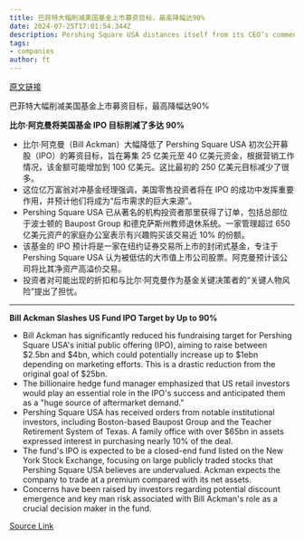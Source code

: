 ```yaml
---
title: 巴菲特大幅削减美国基金上市募资目标，最高降幅达90%
date: 2024-07-25T17:01:54.344Z
description: Pershing Square USA distances itself from its CEO’s comments
tags: 
- companies
author: ft
---
```


[原文链接](https://ft.com/content/c4b4f63e-81cc-4902-874c-75a1a0baa28c)

巴菲特大幅削减美国基金上市募资目标，最高降幅达90%

**比尔·阿克曼将美国基金 IPO 目标削减了多达 90%** 

- 比尔·阿克曼（Bill Ackman）大幅降低了 Pershing Square USA 初次公开募股（IPO）的筹资目标，旨在筹集 25 亿美元至 40 亿美元资金，根据营销工作情况，该金额可能增加到 100 亿美元。这比最初的 250 亿美元目标减少了很多。
- 这位亿万富翁对冲基金经理强调，美国零售投资者将在 IPO 的成功中发挥重要作用，并预计他们将成为“后市需求的巨大来源”。
- Pershing Square USA 已从著名的机构投资者那里获得了订单，包括总部位于波士顿的 Baupost Group 和德克萨斯州教师退休系统。一家管理超过 650 亿美元资产的家庭办公室表示有兴趣购买该交易近 10% 的份额。
- 该基金的 IPO 预计将是一家在纽约证券交易所上市的封闭式基金，专注于 Pershing Square USA 认为被低估的大市值上市公司股票。阿克曼预计该公司将比其净资产高溢价交易。
- 投资者对可能出现的折扣和与比尔·阿克曼作为基金关键决策者的“关键人物风险”提出了担忧。

---

 **Bill Ackman Slashes US Fund IPO Target by Up to 90%**  

- Bill Ackman has significantly reduced his fundraising target for Pershing Square USA's initial public offering (IPO), aiming to raise between $2.5bn and $4bn, which could potentially increase up to $1ebn depending on marketing efforts. This is a drastic reduction from the original goal of $25bn.
- The billionaire hedge fund manager emphasized that US retail investors would play an essential role in the IPO's success and anticipated them as a "huge source of aftermarket demand."
- Pershing Square USA has received orders from notable institutional investors, including Boston-based Baupost Group and the Teacher Retirement System of Texas. A family office with over $65bn in assets expressed interest in purchasing nearly 10% of the deal.
- The fund's IPO is expected to be a closed-end fund listed on the New York Stock Exchange, focusing on large publicly traded stocks that Pershing Square USA believes are undervalued. Ackman expects the company to trade at a premium compared with its net assets.
- Concerns have been raised by investors regarding potential discount emergence and key man risk associated with Bill Ackman's role as a crucial decision maker in the fund.

[Source Link](https://ft.com/content/c4b4f63e-81cc-4902-874c-75a1a0baa28c)

